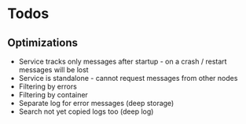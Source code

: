 # Todos 

## Optimizations
- Service tracks only messages after startup - on a crash / restart messages will be lost
- Service is standalone - cannot request messages from other nodes
- Filtering by errors
- Filtering by container
- Separate log for error messages (deep storage)
- Search not yet copied logs too (deep log)


